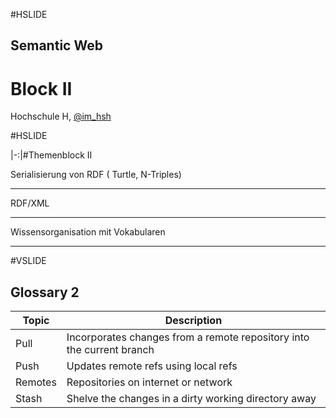#HSLIDE

## Semantic Web
# Block II

Hochschule H,
[@im_hsh](https://twitter.com/im_hsh)

#HSLIDE

|-:|#Themenblock II

   Serialisierung von RDF ( Turtle, N-Triples) 

   -------------------------------------------- 
   RDF/XML

   -------------------------------------------- 
   Wissensorganisation mit Vokabularen

   -------------------------------------------- 


#VSLIDE

## Glossary 2

Topic | Description
----- | -----------
Pull | Incorporates changes from a remote repository into the current branch
Push | Updates remote refs using local refs
Remotes | Repositories on internet or network
Stash | Shelve the changes in a dirty working directory away
